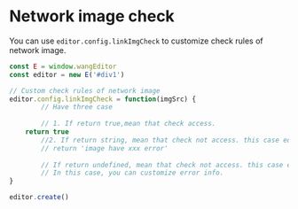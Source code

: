 # Network image check
You can use `editor.config.linkImgCheck` to customize check rules of network image.

```jsx
const E = window.wangEditor
const editor = new E('#div1')

// Custom check rules of network image
editor.config.linkImgCheck = function(imgSrc) {
    	// Have three case
		
		// 1. If return true,mean that check access.
    return true
		//2. If return string, mean that check not access. this case editor will stop insert image, and alert error info(that is return string)
    	// return 'image have xxx error'
		
		// If return undefined, mean that check not access. this case editor will stop insert image.
 		// In this case, you can customize error info.
}

editor.create()
```